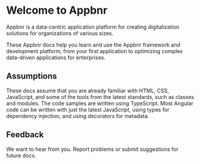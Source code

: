 # Welcome to Appbnr

Appbnr is a data-centric application platform for creating digitalization solutions for organizations of various sizes.
  
These Appbnr docs help you learn and use the Appbnr framework and development platform, from your first application to optimizing complex data-driven applications for enterprises.
  
## Assumptions
  
These docs assume that you are already familiar with HTML, CSS, JavaScript, and some of the tools from the latest
standards, such as classes and modules. The code samples are written using TypeScript. Most Angular code can be
written with just the latest JavaScript, using types for dependency injection, and using decorators for metadata.
  
## Feedback
  
We want to hear from you. Report problems or submit suggestions for future docs.